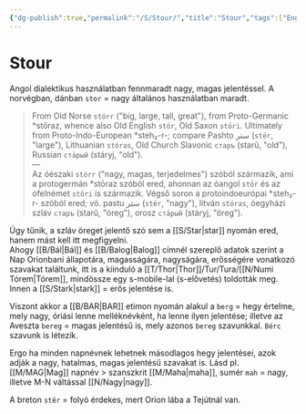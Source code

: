```yaml
---
{"dg-publish":true,"permalink":"/S/Stour/","title":"Stour","tags":["Englishtexttranslated"],"created":"2024-10-23T23:38","updated":"2025-04-27T10:05"}
---
```



# Stour

Angol dialektikus használatban fennmaradt nagy, magas jelentéssel. A norvégban, dánban `stor` = nagy általános használatban maradt.  

> From Old Norse `stórr` ("big, large, tall, great"), from Proto-Germanic \*stōraz, whence also Old English `stōr`, Old Saxon `stōri`. Ultimately from Proto-Indo-European \*steh₂-r-; compare Pashto ستر (`stër`, "large"), Lithuanian `stóras`, Old Church Slavonic `старъ` (starŭ, "old"), Russian `ста́рый` (stáryj, "old").  
> —  
> Az óészaki `stórr` ("nagy, magas, terjedelmes") szóból származik, ami a protogermán \*stōraz szóból ered, ahonnan az óangol `stōr` és az ófelnémet `stōri` is származik. Végső soron a protoindoeurópai \*steh₂-r- szóból ered; vö. pastu ستر (`stër`, "nagy"), litván `stóras`, óegyházi szláv `старъ` (starŭ, "öreg"), orosz `ста́рый` (stáryj, "öreg").

Úgy tűnik, a szláv öreget jelentő szó sem a [[S/Star\|star]] nyomán ered, hanem mást kell itt megfigyelni.  
Ahogy [[B/Bál\|Bál]] és [[B/Balog\|Balog]] címnél szereplő adatok szerint a Nap Orionbani állapotára, magasságára, nagyságára, erősségére vonatkozó szavakat találtunk, itt is a kiinduló a [[T/Thor\|Thor]]/Tur/Tura/[[N/Numi Tórem\|Tórem]], mindössze egy s-mobile-lal (s-elővetés) toldották meg.  
Innen a [[S/Stark\|stark]] = erős jelentése is.  

Viszont akkor a [[B/BAR\|BAR]] etimon nyomán alakul a `berg` = hegy értelme, mely nagy, óriási lenne melléknévként, ha lenne ilyen jelentése; illetve az Aveszta `bereg` = magas jelentésű is, mely azonos `bereg` szavunkkal. `Bérc` szavunk is létezik.  

Ergo ha minden napnévnek lehetnek másodlagos hegy jelentései, azok adják a nagy, hatalmas, magas jelentésű szavakat is. Lásd pl. [[M/MAG\|Mag]] napnév > szanszkrit [[M/Maha\|maha]], sumér `mah` = nagy, illetve M-N váltással [[N/Nagy\|nagy]].  

A breton `stêr`  = folyó érdekes, mert Orion lába a Tejútnál van.  